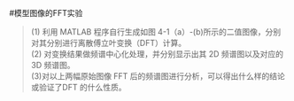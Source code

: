 #模型图像的FFT实验
>(1) 利用 MATLAB 程序自行生成如图 4-1（a）-(b)所示的二值图像，分别对其分别进行离散傅立叶变换（DFT）计算。<br>
>(2) 对变换结果做频谱中心化处理，并分别显示出其 2D 频谱图以及对应的 3D 频谱图。<br>
>(3)对以上两幅原始图像 FFT 后的频谱图进行分析，可以得出什么样的结论或验证了DFT 的什么性质。<br>